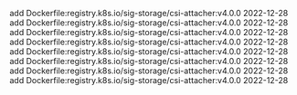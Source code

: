 add Dockerfile:registry.k8s.io/sig-storage/csi-attacher:v4.0.0 2022-12-28
add Dockerfile:registry.k8s.io/sig-storage/csi-attacher:v4.0.0 2022-12-28
add Dockerfile:registry.k8s.io/sig-storage/csi-attacher:v4.0.0 2022-12-28
add Dockerfile:registry.k8s.io/sig-storage/csi-attacher:v4.0.0 2022-12-28
add Dockerfile:registry.k8s.io/sig-storage/csi-attacher:v4.0.0 2022-12-28
add Dockerfile:registry.k8s.io/sig-storage/csi-attacher:v4.0.0 2022-12-28
add Dockerfile:registry.k8s.io/sig-storage/csi-attacher:v4.0.0 2022-12-28
add Dockerfile:registry.k8s.io/sig-storage/csi-attacher:v4.0.0 2022-12-28
